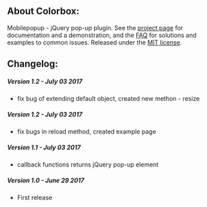 ## About Colorbox:
Mobilepopup - jQuery pop-up plugin.  See the [project page](http://alexeydudka.com/mobilepopup/) for documentation and a demonstration, and the [FAQ](http://alexeydudka.com/mobilepopup/) for solutions and examples to common issues.  Released under the [MIT license](http://www.opensource.org/licenses/mit-license.php).


## Changelog:

##### Version 1.2 - July 03 2017
* fix bug of extending default object, created new methon - resize

##### Version 1.2 - July 03 2017
* fix bugs in reload method, created example page

##### Version 1.1 - July 03 2017
* callback functions returns jQuery pop-up element

##### Version 1.0 - June 29 2017
* First release